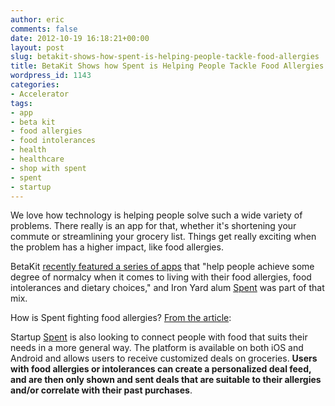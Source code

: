 ```yaml
---
author: eric
comments: false
date: 2012-10-19 16:18:21+00:00
layout: post
slug: betakit-shows-how-spent-is-helping-people-tackle-food-allergies
title: BetaKit Shows how Spent is Helping People Tackle Food Allergies
wordpress_id: 1143
categories:
- Accelerator
tags:
- app
- beta kit
- food allergies
- food intolerances
- health
- healthcare
- shop with spent
- spent
- startup
---
```


We love how technology is helping people solve such a wide variety of problems. There really is an app for that, whether it's shortening your commute or streamlining your grocery list. Things get really exciting when the problem has a higher impact, like food allergies. 

BetaKit [recently featured a series of apps](http://betakit.com/2012/10/13/have-a-food-allergy-or-intolerance-theres-an-app-for-that) that "help people achieve some degree of normalcy when it comes to living with their food allergies, food intolerances and dietary choices," and Iron Yard alum [Spent](http://www.shopwithspent.com) was part of that mix. 

<!-- more -->

How is Spent fighting food allergies? [From the article](http://betakit.com/2012/10/13/have-a-food-allergy-or-intolerance-theres-an-app-for-that): 

> 
Startup [Spent](http://www.shopwithspent.com) is also looking to connect people with food that suits their needs in a more general way. The platform is available on both iOS and Android and allows users to receive customized deals on groceries. **Users with food allergies or intolerances can create a personalized deal feed, and are then only shown and sent deals that are suitable to their allergies and/or correlate with their past purchases**.

